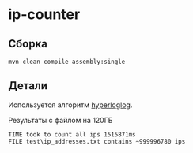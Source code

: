 # ip-counter

## Сборка
```
mvn clean compile assembly:single
```
## Детали
Используется алгоритм [hyperloglog](http://algo.inria.fr/flajolet/Publications/FlFuGaMe07.pdf).



Результаты с файлом на 120ГБ

```
TIME took to count all ips 1515871ms  
FILE test\ip_addresses.txt contains ~999996780 ips
```
